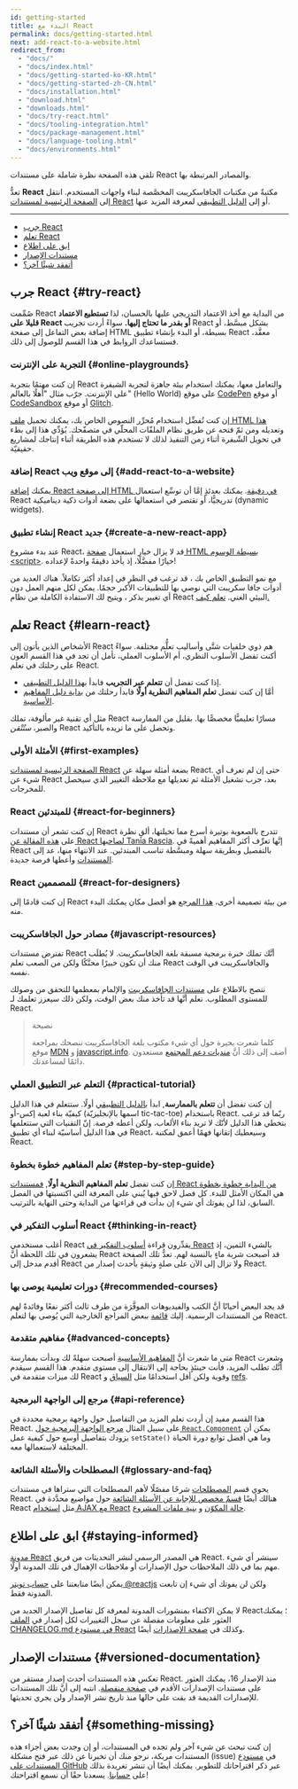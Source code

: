 ```yaml
---
id: getting-started
title: البدء مع React
permalink: docs/getting-started.html
next: add-react-to-a-website.html
redirect_from:
  - "docs/"
  - "docs/index.html"
  - "docs/getting-started-ko-KR.html"
  - "docs/getting-started-zh-CN.html"
  - "docs/installation.html"
  - "download.html"
  - "downloads.html"
  - "docs/try-react.html"
  - "docs/tooling-integration.html"
  - "docs/package-management.html"
  - "docs/language-tooling.html"
  - "docs/environments.html"
---
```


تلقي هذه الصفحة نظرة شاملة على مستندات React والمصادر المرتبطة بها.


تعدُّ **React**  مكتبةٌ من مكتبات الجافاسكريبت المخصَّصة لبناء واجهات المستخدم. انتقل إلى [الصفحة الرئيسية لمستندات React](/) أو إلى [الدليل التطبيقي](/tutorial/tutorial.html) لمعرفة المزيد عنها.

---

- [جرب React](#try-react)
- [تعلم React](#learn-react)
- [ابق على اطلاع](#staying-informed)
- [مستندات الإصدار](#versioned-documentation)
- [أتفقد شيئًا آخر؟](#something-missing)

## جرب React {#try-react}

صُمِّمت React من البداية مع أخذ الاعتماد التدريجي عليها بالحسبان، لذا **تستطيع الاعتماد قليلا على React أو بقدر ما تحتاج إليها.** سواءً أردت تجريب React بشكل مبسَّط، أو إضافة بعض التفاعل إلى صفحة HTML بسيطة، أو البدء بإنشاء تطبيق React معقَّد، فستساعدك الروابط في هذا القسم للوصول إلى ذلك.

### التجربة على الإنترنت {#online-playgrounds}

إن كنت مهتمًا بتجربة React والتعامل معها، يمكنك استخدام بيئة جاهزة لتجربة الشيفرة على الإنترنت. جرّب مثال "أهلًا بالعالم" (Hello World) على موقع [CodePen](codepen://hello-world) أو موقع [CodeSandbox](https://codesandbox.io/s/new) أو موقع [Glitch](https://glitch.com/edit/#!/remix/starter-react-template).

إن كنت تُفضِّل استخدام مُحرِّر النصوص الخاص بك، يمكنك تحميل [ملف HTML هذا](https://raw.githubusercontent.com/reactjs/reactjs.org/master/static/html/single-file-example.html) وتعديله ومن ثمّ فتحه عن طريق نظام الملفّات المحلّي في متصفّحك. يُؤدِّي هذا إلى بطء في تحويل الشّيفرة أثناء زمن التنفيذ لذلك لا تستخدم هذه الطريقة أثناء إنتاجك لمشاريع حقيقيّة.

### إضافة React إلى موقع ويب {#add-react-to-a-website}

يمكنك [إضافة React إلى صفحة HTML في دقيقة](/docs/add-react-to-a-website.html). يمكنك بعدئذٍ إمَّا أن توسِّع استعمال React تدريجيًّا، أو تقتصر في استعمالها على بضعة أدوات ذكية ديناميكية (dynamic widgets).

### إنشاء تطبيق React جديد {#create-a-new-react-app}

عند بدء مشروع React، قد لا يزال خيار استعمال [صفحة HTML بسيطة الوسوم &lt;script&gt;](/docs/add-react-to-a-website.html). خيارًا مفضَّلًا، إذ يأخذ دقيقةً واحدةً لإعداده!

مع نمو التطبيق الخاص بك ، قد ترغب في النظر في إعداد أكثر تكاملاً. هناك العديد من أدوات جافا سكريبت التي نوصي بها للتطبيقات الأكبر حجمًا. يمكن لكل منهم العمل دون أي تغيير يذكر ، ويتيح لك الاستفادة الكاملة من نظام React البيئي الغني. [تعلم كيف.](/docs/create-a-new-react-app.html)

## تعلم React {#learn-react}

الأشخاص الذين يأتون إلى React هم ذوي خلفيات شتَّى وأساليب تعلُّم مختلفة. سواءً أكنت تفضل الأسلوب النظري، أم الأسلوب العملي، نأمل أن تجد في هذا القسم العون على رحلتك في تعلم React.

* إذا كنت تفضل أن **تتعلم عبر التجريب** فابدأ [ بهذا الدليل التطبيقي](/tutorial/tutorial.html).
* أمَّا إن كنت تفضل **تعلم المفاهيم النظرية أولًا** فابدأ رحلتك من [بداية دليل المفاهيم الأساسية](/docs/hello-world.html).

مثل أي تقنية غير مألوفة، تملك React مسارًا تعليميًّا مخصصًّا بها. بقليل من الممارسة والصبر، *ستُتْقن* React وتحصل على ما تريده بالتأكيد.


### الأمثلة الأولى {#first-examples}

[الصفحة الرئيسية لمستندات React](/) بضعة أمثلة سهلة عن React. حتى إن لم تعرف أي شيء عن React بعد، جرب تشغيل الأمثلة ثم تعديلها مع ملاحظة التغيير الذي سيحصل للمخرجات.

### React للمبتدئين {#react-for-beginners}

إن كنت تشعر أن مستندات React تتدرج بالصعوبة بوتيرة أسرع مما تخيلتها، ألقِ نظرة على [هذه المقالة عن React لصاحبها Tania Rascia](https://www.taniarascia.com/getting-started-with-react/). إنَّها تعرِّف أكثر المفاهيم أهميةً في React بالتفصيل وبطريقة سهلة ومبسَّطة تناسب المبتدئين. عند الانتهاء منها، عد إلى [المستندات](/) وأعطها فرصة جديدة.

### React للمصممين {#react-for-designers}

إن كنت قادمًا إلى React من بيئة تصميمة أخرى، [ هذا المرجع](https://reactfordesigners.com/) هو أفضل مكان يمكنك البدء منه.

### مصادر حول الجافاسكريبت {#javascript-resources}

تفترض مستندات React أنَّك تملك خبرة برمجية مسبقة بلغة الجافاسكريبت. لا يُطلَب منك أن تكون خبيرًا محنَّكًا ولكن من الصعب تعلم React والجافاسكريبت في الوقت نفسه.

ننصح بالاطلاع على [مستندات الجافاسكريبت](https://developer.mozilla.org/en-US/docs/Web/JavaScript/A_re-introduction_to_JavaScript) والإلمام بمعظمها للتحقق من وصولك للمستوى المطلوب. نعلم أنَّها قد تأخذ منك بعض الوقت، ولكن ذلك سيعزز تعلمك لـ React.

>نصيحة
>
>كلما شعرت بحيرة حول أي شيء مكتوب بلغة الجافاسكريبت ننصحك بمراجعة موقع [MDN](https://developer.mozilla.org/en-US/docs/Web/JavaScript) و [javascript.info](https://javascript.info/). أضف إلى ذلك أنَّ [منديات دعم المجتمع](/community/support.html) مستعدون دائمًا لمساعدتك.

### التعلم عبر التطبيق العملي {#practical-tutorial}

إن كنت تفضل أن **تتعلم بالممارسة**, ابدأ [بالدليل التطبيقي](/tutorial/tutorial.html) أولًا. ستتعلم في هذا الدليل كيفيّة بناء لعبة إكس-أو (اسمها بالإنجليزيّة tic-tac-toe) باستخدام React. ربّما قد ترغب بتخطي هذا الدليل لأنّك لا تريد بناء الألعاب، ولكن أعطه فرصة. إنّ التقنيات التي ستتعلمها في هذا الدليل أساسيّة لبناء أي تطبيق React، وسيعطيك إتقانها فهمًا أعمق لمكتبة React.

### تعلم المفاهيم خطوة بخطوة {#step-by-step-guide}

إن كنت تفضل **تعلم المفاهيم النظرية أولًا**, [فمستندات React من البداية خطوة بخطوة](/docs/hello-world.html) هي المكان الأمثل للبدء. كل فصل لاحق فيها يُبني على المعرفة التي اكتسبتها في الفصل السابق، لذا لن يفوتك أي شيء إن بدأت في قراءتها من البداية وحتى النهاية بالترتيب.

### أسلوب التفكير في React {#thinking-in-react}

أغلب مستخدمي React يقدِّرون قراءة [أسلوب التفكير في React](/docs/thinking-in-react.html) بالشيء الثمين، إذ يشعرون في تلك اللحظة أنَّ React قد أصبحت شربة ماءٍ بالنسبة لهم. تعدُّ تلك الصفحة أقدم مدخل إلى React ولا تزال إلى الآن على صلةٍ وثيقةٍ بأحدث إصدار من React.

### دورات تعليمية يوصى بها {#recommended-courses}

قد يجد البعض أحيانًا أنَّ الكتب والفيديوهات الموفَّرَة من طرف ثالث أكثر نفعًا وفائدةً لهم من المستندات الرسمية. إليك [قائمة](/community/courses.html) ببعض المراجع الخارجية التي يُوصى بها لتعلم React.

### مفاهيم متقدمة {#advanced-concepts}

متى ما شعرت أنَّ [المفاهيم الأساسية](/docs/hello-world.html) أصبحت سهلةً لك وبدأت بممارسة React وشعرت أنَّك تطلب المزيد، فأنت حينئذٍ بحاجة إلى الانتقال إلى مستوى متقدم. هذا القسم سيقدم لك ميزات متقدمة في React وقوية ولكن أقل استخدامًا مثل [السياق](/docs/context.html) و [refs](/docs/refs-and-the-dom.html).

### مرجع إلى الواجهة البرمجية {#api-reference}

هذا القسم مفيد إن أردت تعلم المزيد من التفاصيل حول واجهة برمجية محددة في React. على سبيل المثال [مرجع الواجهة البرمجية حول `React.Component`](/docs/react-component.html) يمكن أن يزودك بتفاصيل أوسع حول كيفية عمل `setState()` وما هي أفضل توابع دورة الحياة المختلفة لاستعمالها معه.

### المصطلحات والأسئلة الشائعة {#glossary-and-faq}

يحوي قسم [المصطلحات](/docs/glossary.html) شرحًا مفصّلًا لأهم المصطلحات التي ستراها في مستندات React. هنالك أيضًا [قسمٌ مخصص للإجابة عن الأسئلة الشائعة](https://wiki.hsoub.com/React#.D8.A7.D9.84.D8.A3.D8.B3.D8.A6.D9.84.D8.A9_.D8.A7.D9.84.D8.B4.D8.A7.D8.A6.D8.B9.D8.A9_.D9.81.D9.8A_React) حول مواضيع محدَّدة في React مثل [ استخدام AJAX مع React](/docs/faq-ajax.html) [حالة المكوّن](/docs/faq-state.html) و [بنية ملفات المشروع](/docs/faq-structure.html).

## ابق على اطلاع {#staying-informed}

[مدونة React](/blog/) هي المصدر الرسمي لنشر التحديثات من فريق React. سينشر أي شيء مهم بما في ذلك الملاحظات حول الإصدارات أو ملاحظات الإهمال في تلك المدونة أولًا.

يمكن أيضًا متابعتنا على [حساب تويتر ‎@reactjs](https://twitter.com/reactjs) ولكن لن يفوتك أي شيء إن تابعت المدونة فقط.

لا يمكن الاكتفاء بمنشورات المدونة لمعرفة كل تفاصيل الإصدار الجديد من React؛ يمكنك العثور على معلومات مفصلة عن سجل التغييرات لكل إصدار في [الملف CHANGELOG.md في مستودع React](https://github.com/facebook/react/blob/master/CHANGELOG.md) وكذلك في [صفحة الإصدارات](https://github.com/facebook/react/releases) أيضًا.

## مستندات الإصدار {#versioned-documentation}

تعكس هذه المستندات أحدث إصدار مستقر من React. منذ الإصدار 16، يمكنك العثور على مستندات الإصدارات الأقدم في [صفحة منفصلة](/versions).  انتبه إلى أنَّ تلك المستندات للإصدارات القديمة قد بقت على حالها منذ تاريخ نشر الإصدار ولن يجري تحديثها.

## أتفقد شيئًا آخر؟ {#something-missing}

إن كنت تبحث عن شيء آخر ولم تجده في المستندات، أو إن وجدت بعض أجزاء هذه المستندات مربكة، نرجو منك أن تخبرنا عن ذلك عبر فتح مشكلة (issue) في [مستودع المستندات على GitHub](https://github.com/reactjs/reactjs.org/issues/new) عبر ذكر اقتراحاتك للتطوير. يمكنك أيضًا أن تنشر تغريدة بذلك على [حسابنا](https://twitter.com/reactjs). يسعدنا حقًا أن نسمع اقتراحتك!
